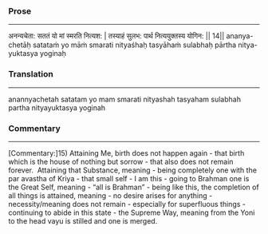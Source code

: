 ### Prose 
 --- 
अनन्यचेता: सततं यो मां स्मरति नित्यश: |
तस्याहं सुलभ: पार्थ नित्ययुक्तस्य योगिन: || 14||
ananya-chetāḥ satataṁ yo māṁ smarati nityaśhaḥ
tasyāhaṁ sulabhaḥ pārtha nitya-yuktasya yoginaḥ

### Translation 
 --- 
anannyachetah satatam yo mam smarati nityashah tasyaham sulabhah partha nityayuktasya yoginah

### Commentary 
 --- 
[Commentary:]15) Attaining Me, birth does not happen again - that birth which is the house of nothing but sorrow - that also does not remain forever.  Attaining that Substance, meaning - being completely one with the par avastha of Kriya - that small self - I am this - going to Brahman one is the Great Self, meaning - “all is Brahman” - being like this, the completion of all things is attained, meaning - no desire arises for anything - necessity/meaning does not remain - especially for superfluous things - continuing to abide in this state - the Supreme Way, meaning from the Yoni to the head vayu is stilled and one is merged.